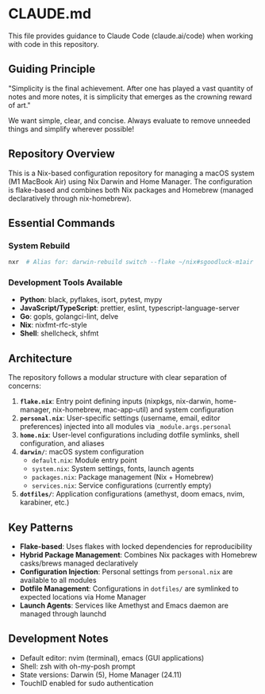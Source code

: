 # CLAUDE.md

This file provides guidance to Claude Code (claude.ai/code) when working with code in this repository.

## Guiding Principle

"Simplicity is the final achievement. After one has played a vast quantity of notes and more notes, it is simplicity that emerges as the crowning reward of art." 

We want simple, clear, and concise. Always evaluate to remove unneeded things and simplify wherever possible!


## Repository Overview

This is a Nix-based configuration repository for managing a macOS system (M1 MacBook Air) using Nix Darwin and Home Manager. The configuration is flake-based and combines both Nix packages and Homebrew (managed declaratively through nix-homebrew).

## Essential Commands

### System Rebuild
```bash
nxr  # Alias for: darwin-rebuild switch --flake ~/nix#sgoodluck-m1air
```

### Development Tools Available
- **Python**: black, pyflakes, isort, pytest, mypy
- **JavaScript/TypeScript**: prettier, eslint, typescript-language-server
- **Go**: gopls, golangci-lint, delve
- **Nix**: nixfmt-rfc-style
- **Shell**: shellcheck, shfmt

## Architecture

The repository follows a modular structure with clear separation of concerns:

1. **`flake.nix`**: Entry point defining inputs (nixpkgs, nix-darwin, home-manager, nix-homebrew, mac-app-util) and system configuration
2. **`personal.nix`**: User-specific settings (username, email, editor preferences) injected into all modules via `_module.args.personal`
3. **`home.nix`**: User-level configurations including dotfile symlinks, shell configuration, and aliases
4. **`darwin/`**: macOS system configuration
   - `default.nix`: Module entry point
   - `system.nix`: System settings, fonts, launch agents
   - `packages.nix`: Package management (Nix + Homebrew)
   - `services.nix`: Service configurations (currently empty)
5. **`dotfiles/`**: Application configurations (amethyst, doom emacs, nvim, karabiner, etc.)

## Key Patterns

- **Flake-based**: Uses flakes with locked dependencies for reproducibility
- **Hybrid Package Management**: Combines Nix packages with Homebrew casks/brews managed declaratively
- **Configuration Injection**: Personal settings from `personal.nix` are available to all modules
- **Dotfile Management**: Configurations in `dotfiles/` are symlinked to expected locations via Home Manager
- **Launch Agents**: Services like Amethyst and Emacs daemon are managed through launchd

## Development Notes

- Default editor: nvim (terminal), emacs (GUI applications)
- Shell: zsh with oh-my-posh prompt
- State versions: Darwin (5), Home Manager (24.11)
- TouchID enabled for sudo authentication
